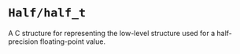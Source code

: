# ``Half/half_t``

A C structure for representing the low-level structure used for a half-precision floating-point value.

<!-- Copyright (c) 2021 SomeRandomiOSDev. All Rights Reserved. -->
